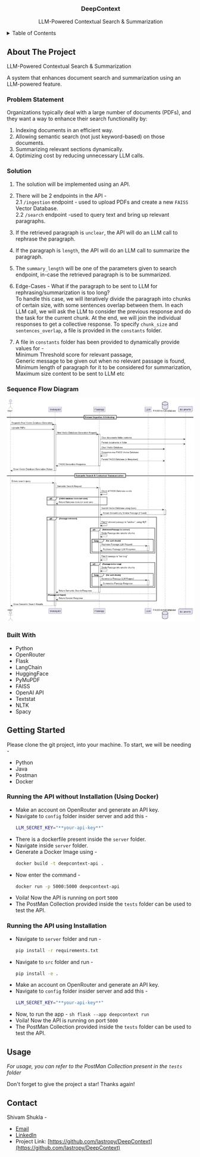 <!-- PROJECT LOGO -->
<br />
<div align="center">
<h3 align="center">DeepContext</h3>

  <p align="center">
    LLM-Powered Contextual Search & Summarization
  </p>
</div>

<!-- TABLE OF CONTENTS -->
<details>
  <summary>Table of Contents</summary>
  <ol>
    <li>
      <a href="#about-the-project">About The Project</a>
      <ul>
        <li><a href="#problem-statement">Problem Statement</a></li>
        <li><a href="#solution">Solution</a></li>
        <li><a href="#sequence-flow-diagram">Sequence Flow Diagram</a></li>
        <li><a href="#built-with">Built With</a></li>
      </ul>
    </li>
    <li>
      <a href="#getting-started">Getting Started</a>
      <ul>
       <li><a href="#running-the-api-without-installation-using-docker">Running the API without Installation (Using Docker)</a></li>
        <li><a href="#running-the-api-using-installation">Running the API using Installation</a></li>
      </ul>
    </li>
    <li><a href="#usage">Usage</a></li>
    <li><a href="#contact">Contact</a></li>
  </ol>
</details>

<!-- ABOUT THE PROJECT -->

## About The Project

LLM-Powered Contextual Search & Summarization

A system that enhances document search and summarization using an LLM-powered feature.

### Problem Statement

Organizations typically deal with a large number of documents (PDFs), and they want a way to enhance their search functionality by:

1. Indexing documents in an efficient way.
2. Allowing semantic search (not just keyword-based) on those documents.
3. Summarizing relevant sections dynamically.
4. Optimizing cost by reducing unnecessary LLM calls.

### Solution

1. The solution will be implemented using an API.
2. There will be 2 endpoints in the API -  
   2.1 `/ingestion` endpoint - used to upload PDFs and create a new `FAISS` Vector Database.  
   2.2 `/search` endpoint -used to query text and bring up relevant paragraphs.
3. If the retrieved paragraph is `unclear`, the API will do an LLM call to rephrase the paragraph.
4. If the paragraph is `length`, the API will do an LLM call to summarize the paragraph.
5. The `summary_length` will be one of the parameters given to search endpoint, in-case the retrieved paragraph is to be summarized.
6. Edge-Cases - What if the paragraph to be sent to LLM for rephrasing/summarization is too long?  
   To handle this case, we will iteratively divide the paragraph into chunks of certain size, with some sentences overlap between them. In each LLM call, we will ask the LLM to consider the previous response and do the task for the current chunk. At the end, we will join the individual responses to get a collective response. To specify `chunk_size` and `sentences_overlap`, a file is provided in the `constants` folder.

7. A file in `constants` folder has been provided to dynamically provide values for -  
   Minimum Threshold score for relevant passage,  
   Generic message to be given out when no relevant passage is found,  
   Minimum length of paragraph for it to be considered for summarization,  
   Maximum size content to be sent to LLM etc

### Sequence Flow Diagram

<div align="center">
    <img src="appFlow.png" alt="Sequence Flow Diagram">
</div>

### Built With

- Python
- OpenRouter
- Flask
- LangChain
- HuggingFace
- PyMuPDF
- FAISS
- OpenAI API
- Textstat
- NLTK
- Spacy

<!-- GETTING STARTED -->

## Getting Started

Please clone the git project, into your machine.
To start, we will be needing -

- Python
- Java
- Postman
- Docker

### Running the API without Installation (Using Docker)

- Make an account on OpenRouter and generate an API key.
- Navigate to `config` folder insider server and add this -
     ```sh
     LLM_SECRET_KEY="**your-api-key**"
     ```
- There is a dockerfile present inside the `server` folder.
- Navigate inside `server` folder.
- Generate a Docker Image using -
     ```sh
     docker build -t deepcontext-api .
     ```
- Now enter the command -
     ```sh
     docker run -p 5000:5000 deepcontext-api
     ```
- Voila! Now the API is running on port `5000`
- The PostMan Collection provided inside the `tests` folder can be used to test the API.

### Running the API using Installation

- Navigate to `server` folder and run -
     ```sh
     pip install -r requirements.txt
     ```
- Navigate to `src` folder and run -
     ```sh
     pip install -e .
     ```
- Make an account on OpenRouter and generate an API key.
- Navigate to `config` folder insider server and add this -
     ```sh
     LLM_SECRET_KEY="**your-api-key**"
     ```
- Now, to run the app -
  `sh
flask --app deepcontext run
`
- Voila! Now the API is running on port `5000`
- The PostMan Collection provided inside the `tests` folder can be used to test the API.

## Usage

_For usage, you can refer to the PostMan Collection present in the `tests` folder_

Don't forget to give the project a star! Thanks again!

<!-- CONTACT -->

## Contact

Shivam Shukla -

- [Email](mailto:shuklshiva@gmail.com)
- [LinkedIn](https://www.linkedin.com/in/lastropy)
- Project Link: [https://github.com/lastropy/DeepContext](https://github.com/lastropy/DeepContext)
